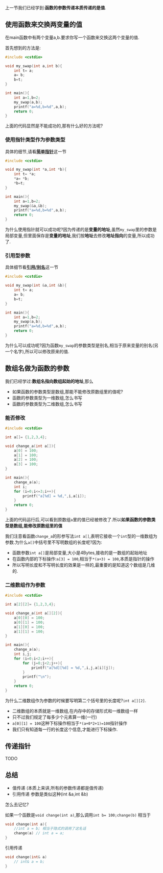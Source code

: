 
上一节我们已经学到:**函数的参数传递本质传递的是值**.

## 使用函数来交换两变量的值

在main函数中有两个变量a,b.要求你写一个函数来交换这两个变量的值.

首先想到的方法是:

```c
#include <cstdio>

void my_swap(int a,int b){
    int t= a;
    a= b;
    b=t;
}

int main(){
    int a=1,b=2;
    my_swap(a,b);
    printf("a=%d,b=%d",a,b);
    return 0;
}
```

上面的代码显然是不能成功的,那有什么好的方法呢?

###  使用指针类型作为参数类型


具体的细节,请看[**简单指针**](../10-1-简单指针.md)这一节


```c
#include <cstdio>

void my_swap(int *a,int *b){
    int t= *a;
    *a= *b;
    *b=t;
}

int main(){
    int a=1,b=2;
    my_swap(&a,&b);
    printf("a=%d,b=%d",a,b);
    return 0;
}
```

为什么使用指针就可以成功呢?因为传递的是**变量的地址**,虽然`my_swap`里的参数是局部变量,但里面保存是**变量的地址**,我们按**地址**去修改**地址指向**的变量,所以成功了.

### 引用型参数

具体细节看[**引用/别名**](../10-2-引用.md)这一节


```c
#include <cstdio>

void my_swap(int &a,int &b){
    int t= a;
    a= b;
    b=t;
}

int main(){
    int a=1,b=2;
    my_swap(a,b);
    printf("a=%d,b=%d",a,b);
    return 0;
}
```

为什么可以成功呢?因为函数`my_swap`的参数类型是别名,相当于原来变量的别名(另一个名字),所以可以修改原来的值.


## 数组名做为函数的参数

我们已经学过:**数组名指向数组起始的地址**,那么

 - 如果函数的参数类型是数组,那能不能修改原数组里的值呢?
 - 函数的参数类型为一维数组,怎么书写
 - 函数的参数类型为二维数组,怎么书写


### 能否修改


```c
#include <cstdio>

int a[]= {1,2,3,4};

void change_a(int a[]){
    a[0] = 100;
    a[1] = 100;
    a[2] = 100;
    a[3] = 100;
}

int main(){
    change_a(a);
    int i;
    for (i=0;i<=3;i++){
        printf("a[%d] = %d,",i,a[i]);
    }
    return 0;
}
```

上面的代码运行后,可以看到原数组`a`里的值已经被修改了.所以**如果函数的参数类型是数组,能修改原数组里的值**

我们注意看函数`change_a`的形参写法`int a[]`,表明它接收一个`int`型的一维数组为参数.为什么`a[]`中括号里不写明数组的长度呢?因为:

 - 函数参数`int a[]`是局部变量,大小是4Bytes,接收的是一数组的起始地址
 - 在函数内部的下标操作:`a[3] = 100`,相当于`*(a+3) = 100`,本质是指针的操作
 - 所以写明长度和不写明长度的效果是一样的,最重要的是知道这个数组是几维的.

### 二维数组作为参数

```c
#include <cstdio>

int a[2][2]= {1,2,3,4};

void change_a(int a[][2]){
    a[0][0] = 100;
    a[0][1] = 100;
    a[1][0] = 100;
    a[1][1] = 100;
}

int main(){
    change_a(a);
    int i,j;
    for (i=0;i<2;i++){
        for (j=0;j<2;j++){
            printf("a[%d][%d] = %d,",i,j,a[i][j]);
        }
        printf("\n");
    }
    return 0;
}
```

为什么二维数组作为参数的时候要写明第二个括号里的长度呢?`int a[][2]`.

 - 二维数组的本质就是一维数组,在内存中的存储形式和一维数组一样
 - 只不过我们规定了每多少个元素算一维(一行)
 - `a[0][1] = 100`这种下标操作相当于`*(a+0*2+1)=100`指针操作
 - 我们只有知道每一行的长度这个信息,才能进行下标操作.



## 传递指针

TODO

## 总结

- 值传递 (本质上来讲,所有的参数传递都是值传递)
- 引用传递 参数是类似这种(int &a,int &b)

怎么去记忆?


如果一个函数是`void change(int a)`,那么调用`int b= 100;change(b)` 相当于

```cpp
void change(int a){
    //int a = b; 相当于隐式的调用了这名话
    change(a) // int a = a;
}
```

引用传递
```cpp
void change(int& a)
    // int& a = b;
}
```


